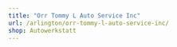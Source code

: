```yaml
---
title: "Orr Tommy L Auto Service Inc"
url: /arlington/orr-tommy-l-auto-service-inc/
shop: Autowerkstatt
---
```

